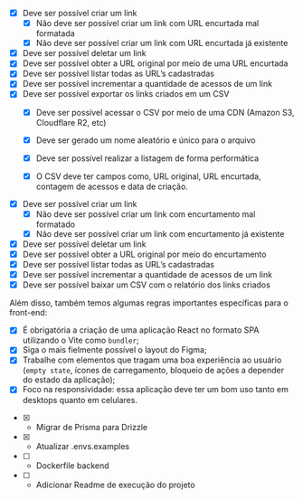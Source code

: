 <!-- BACKEND -->
- [X]  Deve ser possível criar um link
    - [X]  Não deve ser possível criar um link com URL encurtada mal formatada
    - [X]  Não deve ser possível criar um link com URL encurtada já existente
- [X]  Deve ser possível deletar um link
- [X]  Deve ser possível obter a URL original por meio de uma URL encurtada
- [X]  Deve ser possível listar todas as URL’s cadastradas
- [X]  Deve ser possível incrementar a quantidade de acessos de um link
- [X]  Deve ser possível exportar os links criados em um CSV
    - [X]  Deve ser possível acessar o CSV por meio de uma CDN (Amazon S3, Cloudflare R2, etc)
    - [X]  Deve ser gerado um nome aleatório e único para o arquivo
    - [X]  Deve ser possível realizar a listagem de forma performática
    - [X]  O CSV deve ter campos como, URL original, URL encurtada, contagem de acessos e data de criação.


<!-- FRONTEND -->

- [X]  Deve ser possível criar um link
    - [X]  Não deve ser possível criar um link com encurtamento mal formatado
    - [X]  Não deve ser possível criar um link com encurtamento já existente
- [X]  Deve ser possível deletar um link
- [X]  Deve ser possível obter a URL original por meio do encurtamento
- [X]  Deve ser possível listar todas as URL’s cadastradas
- [X]  Deve ser possível incrementar a quantidade de acessos de um link
- [X]  Deve ser possível baixar um CSV com o relatório dos links criados

Além disso, também temos algumas regras importantes específicas para o front-end:

- [X]  É obrigatória a criação de uma aplicação React no formato SPA utilizando o Vite como `bundler`;
- [X]  Siga o mais fielmente possível o layout do Figma;
- [X]  Trabalhe com elementos que tragam uma boa experiência ao usuário (`empty state`, ícones de carregamento, bloqueio de ações a depender do estado da aplicação);
- [X]  Foco na responsividade: essa aplicação deve ter um bom uso tanto em desktops quanto em celulares.

<!-- PENDENCIAS -->
- [X] - Migrar de Prisma para Drizzle
- [X] - Atualizar .envs.examples
- [ ] - Dockerfile backend
- [ ] - Adicionar Readme de execução do projeto